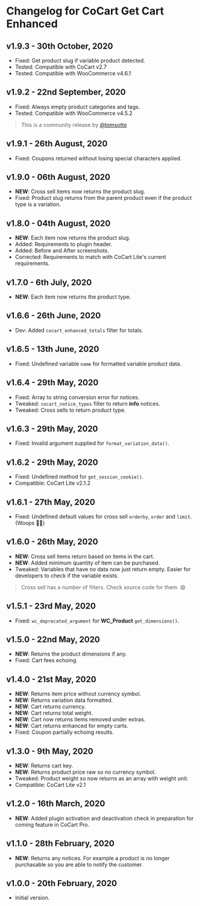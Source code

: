 # Changelog for CoCart Get Cart Enhanced

## v1.9.3 - 30th October, 2020

* Fixed: Get product slug if variable product detected.
* Tested: Compatible with CoCart v2.7
* Tested: Compatible with WooCommerce v4.6.1

## v1.9.2 - 22nd September, 2020

* Fixed: Always empty product categories and tags.
* Tested: Compatible with WooCommerce v4.5.2

> This is a community release by [@tomsotte](https://github.com/tomsotte)

## v1.9.1 - 26th August, 2020

* Fixed: Coupons returned without losing special characters applied.

## v1.9.0 - 06th August, 2020

* **NEW**: Cross sell items now returns the product slug.
* Fixed: Product slug returns from the parent product even if the product type is a variation.

## v1.8.0 - 04th August, 2020

* **NEW**: Each item now returns the product slug.
* Added: Requirements to plugin header.
* Added: Before and After screenshots.
* Corrected: Requirements to match with CoCart Lite's current requirements.

## v1.7.0 - 6th July, 2020

* **NEW**: Each item now returns the product type.

## v1.6.6 - 26th June, 2020

* Dev: Added `cocart_enhanced_totals` filter for totals.

## v1.6.5 - 13th June, 2020

* Fixed: Undefined variable `name` for formatted variable product data.

## v1.6.4 - 29th May, 2020

* Fixed: Array to string conversion error for notices.
* Tweaked: `cocart_notice_types` filter to return **info** notices.
* Tweaked: Cross sells to return product type.

## v1.6.3 - 29th May, 2020

* Fixed: Invalid argument supplied for `format_variation_data()`.

## v1.6.2 - 29th May, 2020

* Fixed: Undefined method for `get_session_cookie()`.
* Compatible: CoCart Lite v2.1.2

## v1.6.1 - 27th May, 2020

* Fixed: Undefined default values for cross sell `orderby`, `order` and `limit`. (Woops 🤦‍♂)

## v1.6.0 - 26th May, 2020

* **NEW**: Cross sell items return based on items in the cart.
* **NEW**: Added minimum quantity of item can be purchased.
* Tweaked: Variables that have no data now just return empty. Easier for developers to check if the variable exists.

> Cross sell has a number of filters. Check source code for them. 😄

## v1.5.1 - 23rd May, 2020

* Fixed: `wc_deprecated_argument` for **WC_Product** `get_dimensions()`.

## v1.5.0 - 22nd May, 2020

* **NEW**: Returns the product dimensions if any.
* Fixed: Cart fees echoing.

## v1.4.0 - 21st May, 2020

* **NEW**: Returns item price without currency symbol.
* **NEW**: Returns variation data formatted.
* **NEW**: Cart returns currency.
* **NEW**: Cart returns total weight.
* **NEW**: Cart now returns items removed under extras.
* **NEW**: Cart returns enhanced for empty carts.
* Fixed: Coupon partially echoing results.

## v1.3.0 - 9th May, 2020

* **NEW**: Returns cart key.
* **NEW**: Returns product price raw so no currency symbol.
* Tweaked: Product weight so now returns as an array with weight unit.
* Compatible: CoCart Lite v2.1

## v1.2.0 - 16th March, 2020

* **NEW**: Added plugin activation and deactivation check in preparation for coming feature in CoCart Pro.

## v1.1.0 - 28th February, 2020

* **NEW**: Returns any notices. For example a product is no longer purchasable so you are able to notify the customer.

## v1.0.0 - 20th February, 2020

* Initial version.
